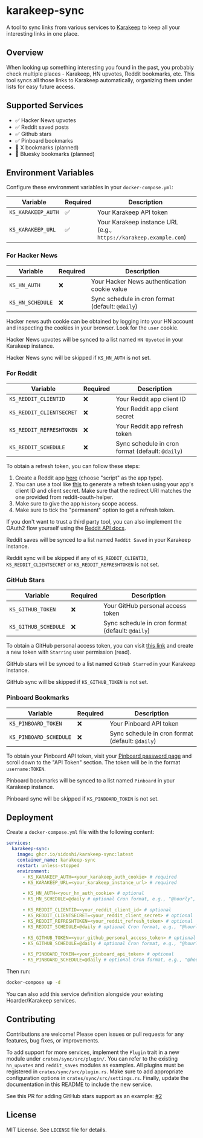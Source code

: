 # karakeep-sync

A tool to sync links from various services to [Karakeep](https://github.com/hoarder-app/hoarder) to keep all your interesting links in one place.

## Overview

When looking up something interesting you found in the past, you probably check multiple places - Karakeep, HN upvotes, Reddit bookmarks, etc. This tool syncs all those links to Karakeep automatically, organizing them under lists for easy future access.

## Supported Services

- ✅ Hacker News upvotes
- ✅ Reddit saved posts
- ✅ Github stars
- ✅ Pinboard bookmarks
- 🚧 X bookmarks (planned)
- 🚧 Bluesky bookmarks (planned)

## Environment Variables

Configure these environment variables in your `docker-compose.yml`:

| Variable           | Required | Description                                                       |
| ------------------ | -------- | ----------------------------------------------------------------- |
| `KS_KARAKEEP_AUTH` | ✅       | Your Karakeep API token                                           |
| `KS_KARAKEEP_URL`  | ✅       | Your Karakeep instance URL (e.g., `https://karakeep.example.com`) |

### For Hacker News

| Variable         | Required | Description                                      |
| ---------------- | -------- | ------------------------------------------------ |
| `KS_HN_AUTH`     | ❌       | Your Hacker News authentication cookie value     |
| `KS_HN_SCHEDULE` | ❌       | Sync schedule in cron format (default: `@daily`) |

Hacker news auth cookie can be obtained by logging into your HN account and inspecting the cookies in your browser. Look for the `user` cookie.

Hacker News upvotes will be synced to a list named `HN Upvoted` in your Karakeep instance.

Hacker News sync will be skipped if `KS_HN_AUTH` is not set.

### For Reddit

| Variable                 | Required | Description                                      |
| ------------------------ | -------- | ------------------------------------------------ |
| `KS_REDDIT_CLIENTID`     | ❌       | Your Reddit app client ID                        |
| `KS_REDDIT_CLIENTSECRET` | ❌       | Your Reddit app client secret                    |
| `KS_REDDIT_REFRESHTOKEN` | ❌       | Your Reddit app refresh token                    |
| `KS_REDDIT_SCHEDULE`     | ❌       | Sync schedule in cron format (default: `@daily`) |

To obtain a refresh token, you can follow these steps:

1. Create a Reddit app [here](https://www.reddit.com/prefs/apps) (choose "script" as the app type).
2. You can use a tool like [this](https://github.com/not-an-aardvark/reddit-oauth-helper) to generate a refresh token using your app's client ID and client secret. Make sure that the redirect URI matches the one provided from reddit-oauth-helper.
3. Make sure to give the app `history` scope access.
4. Make sure to tick the "permanent" option to get a refresh token.

If you don't want to trust a third party tool, you can also implement the OAuth2 flow yourself using the [Reddit API docs](https://www.reddit.com/dev/api/).

Reddit saves will be synced to a list named `Reddit Saved` in your Karakeep instance.

Reddit sync will be skipped if any of `KS_REDDIT_CLIENTID`, `KS_REDDIT_CLIENTSECRET` or `KS_REDDIT_REFRESHTOKEN` is not set.

### GitHub Stars

| Variable             | Required | Description                                      |
| -------------------- | -------- | ------------------------------------------------ |
| `KS_GITHUB_TOKEN`    | ❌       | Your GitHub personal access token                |
| `KS_GITHUB_SCHEDULE` | ❌       | Sync schedule in cron format (default: `@daily`) |

To obtain a GitHub personal access token, you can visit [this link](https://docs.github.com/en/authentication/keeping-your-account-and-data-secure/managing-your-personal-access-tokens#creating-a-fine-grained-personal-access-token) and create a new token with `Starring` user permission (read).

GitHub stars will be synced to a list named `GitHub Starred` in your Karakeep instance.

GitHub sync will be skipped if `KS_GITHUB_TOKEN` is not set.

### Pinboard Bookmarks

| Variable               | Required | Description                                      |
| ---------------------- | -------- | ------------------------------------------------ |
| `KS_PINBOARD_TOKEN`    | ❌       | Your Pinboard API token                          |
| `KS_PINBOARD_SCHEDULE` | ❌       | Sync schedule in cron format (default: `@daily`) |

To obtain your Pinboard API token, visit your [Pinboard password page](https://pinboard.in/settings/password) and scroll down to the "API Token" section. The token will be in the format `username:TOKEN`.

Pinboard bookmarks will be synced to a list named `Pinboard` in your Karakeep instance.

Pinboard sync will be skipped if `KS_PINBOARD_TOKEN` is not set.

## Deployment

Create a `docker-compose.yml` file with the following content:

```yaml
services:
  karakeep-sync:
    image: ghcr.io/sidoshi/karakeep-sync:latest
    container_name: karakeep-sync
    restart: unless-stopped
    environment:
      - KS_KARAKEEP_AUTH=<your_karakeep_auth_cookie> # required
      - KS_KARAKEEP_URL=<your_karakeep_instance_url> # required

      - KS_HN_AUTH=<your_hn_auth_cookie> # optional
      - KS_HN_SCHEDULE=@daily # optional Cron format, e.g., "@hourly", "@daily", "0 0 * * *" default is "@daily"

      - KS_REDDIT_CLIENTID=<your_reddit_client_id> # optional
      - KS_REDDIT_CLIENTSECRET=<your_reddit_client_secret> # optional
      - KS_REDDIT_REFRESHTOKEN=<your_reddit_refresh_token> # optional
      - KS_REDDIT_SCHEDULE=@daily # optional Cron format, e.g., "@hourly", "@daily", "0 0 * * *" default is "@daily"

      - KS_GITHUB_TOKEN=<your_github_personal_access_token> # optional
      - KS_GITHUB_SCHEDULE=@daily # optional Cron format, e.g., "@hourly", "@daily", "0 0 * * *" default is "@daily"

      - KS_PINBOARD_TOKEN=<your_pinboard_api_token> # optional
      - KS_PINBOARD_SCHEDULE=@daily # optional Cron format, e.g., "@hourly", "@daily", "0 0 * * *" default is "@daily"
```

Then run:

```bash
docker-compose up -d
```

You can also add this service definition alongside your existing Hoarder/Karakeep services.

## Contributing

Contributions are welcome! Please open issues or pull requests for any features, bug fixes, or improvements.

To add support for more services, implement the `Plugin` trait in a new module under `crates/sync/src/plugin/`. You can refer to the existing `hn_upvotes` and `reddit_saves` modules as examples. All plugins must be registered in `crates/sync/src/plugin.rs`. Make sure to add appropriate configuration options in `crates/sync/src/settings.rs`. Finally, update the documentation in this README to include the new service.

See this PR for adding GitHub stars support as an example: [#2](https://github.com/sidoshi/karakeep-sync/pull/2)

## License

MIT License. See `LICENSE` file for details.
